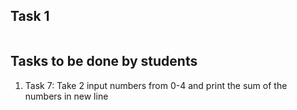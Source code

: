 



## Task 1

```asm

```

## Tasks to be done by students
1. Task 7: Take 2 input numbers from 0-4 and print the sum of the numbers in new line
